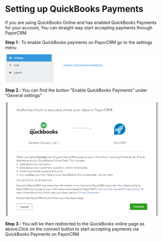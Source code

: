 # Setting up QuickBooks Payments

If you are using QuickBooks Online and has enabled QuickBooks Payments for your account, You can straight way start accepting payments through PayorCRM 

**Step 1 :** To enable QuickBooks payments on PayorCRM go to the settings menu

![](../.gitbook/assets/image%20%289%29.png)

**Step 2 :** You can find the button "Enable QuickBooks Payments" under "General settings"

![](../.gitbook/assets/image%20%2830%29.png)

**Step 3 :** You will be then redirected to the QuickBooks online page as above.Click on the connect button to start accepting payments via QuickBooks Payments on PayorCRM

